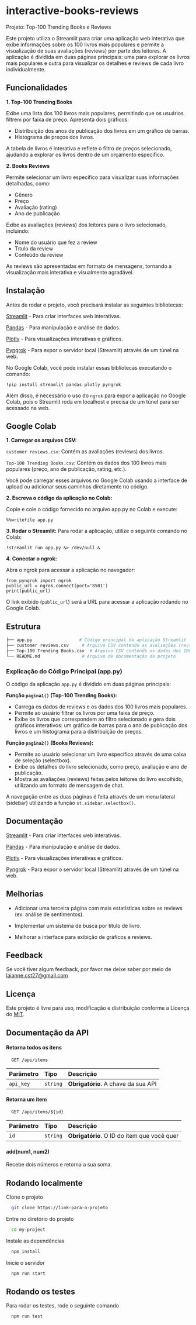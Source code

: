 # interactive-books-reviews

Projeto: Top-100 Trending Books e Reviews

Este projeto utiliza o Streamlit para criar uma aplicação web interativa que exibe informações sobre os 100 livros mais populares e permite a visualização de suas avaliações (reviews) por parte dos leitores. A aplicação é dividida em duas páginas principais: uma para explorar os livros mais populares e outra para visualizar os detalhes e reviews de cada livro individualmente.
## Funcionalidades

**1. Top-100 Trending Books**

Exibe uma lista dos 100 livros mais populares, permitindo que os usuários filtrem por faixa de preço. Apresenta dois gráficos:

- Distribuição dos anos de publicação dos livros em um gráfico de barras.
- Histograma de preços dos livros.

A tabela de livros é interativa e reflete o filtro de preços selecionado, ajudando a explorar os livros dentro de um orçamento específico.

**2. Books Reviews**

Permite selecionar um livro específico para visualizar suas informações detalhadas, como:
- Gênero
 - Preço
 - Avaliação (rating)
- Ano de publicação
 
Exibe as avaliações (reviews) dos leitores para o livro selecionado, incluindo:
- Nome do usuário que fez a review
- Título da review
- Conteúdo da review
 
As reviews são apresentadas em formato de mensagens, tornando a visualização mais interativa e visualmente agradável.

## Instalação

Antes de rodar o projeto, você precisará instalar as seguintes bibliotecas:

[Streamlit](https://docs.streamlit.io/) - Para criar interfaces web interativas.

[Pandas](https://pandas.pydata.org/docs/) - Para manipulação e análise de dados.


[Plotly](https://plotly.com/graphing-libraries/)  - Para visualizações interativas e gráficos.

[Pyngrok](https://pyngrok.readthedocs.io/en/latest/index.html#) - Para expor o servidor local (Streamlit) através de um túnel na web.

No Google Colab, você pode instalar essas bibliotecas executando o comando:

```!pip install streamlit pandas plotly pyngrok```

Além disso, é necessário o uso do ```ngrok``` para expor a aplicação no Google Colab, pois o Streamlit roda em localhost e precisa de um túnel para ser acessado na web.
## Google Colab

**1. Carregar os arquivos CSV:**

```customer reviews.csv```: Contém as avaliações (reviews) dos livros.

```Top-100 Trending Books.csv```: Contém os dados dos 100 livros mais populares (preço, ano de publicação, rating, etc.).

Você pode carregar esses arquivos no Google Colab usando a interface de upload ou adicionar seus caminhos diretamente no código.

**2. Escreva o código da aplicação no Colab:**

Copie e cole o código fornecido no arquivo app.py no Colab e execute:

```%%writefile app.py```

**3. Rodar o Streamlit:**
Para rodar a aplicação, utilize o seguinte comando no Colab:

```!streamlit run app.py &> /dev/null &```

**4. Conectar o ngrok:**

Abra o ngrok para acessar a aplicação no navegador:

```
from pyngrok import ngrok  
public_url = ngrok.connect(port='8501') 
print(public_url)
```

O link exibido (```public_url```) será a URL para acessar a aplicação rodando no Google Colab.
    
## Estrutura

```bash
├── app.py                  # Código principal da aplicação Streamlit
├── customer reviews.csv     # Arquivo CSV contendo as avaliações (reviews) dos livros
├── Top-100 Trending Books.csv  # Arquivo CSV contendo os dados dos 100 livros mais populares
└── README.md                # Arquivo de documentação do projeto
```

### Explicação do Código Principal (app.py)

O código da aplicação ```app.py``` é dividido em duas páginas principais:

**Função ```pagina1()``` (Top-100 Trending Books):**

- Carrega os dados de reviews e os dados dos 100 livros mais populares.
- Permite ao usuário filtrar os livros por uma faixa de preço.
- Exibe os livros que correspondem ao filtro selecionado e gera dois gráficos interativos: um gráfico de barras para o ano de publicação dos livros e um histograma para a distribuição de preços.

**Função ```pagina2()``` (Books Reviews):**

- Permite ao usuário selecionar um livro específico através de uma caixa de seleção (selectbox).
- Exibe os detalhes do livro selecionado, como preço, avaliação e ano de publicação.
- Mostra as avaliações (reviews) feitas pelos leitores do livro escolhido, utilizando um formato de mensagem de chat.

A navegação entre as duas páginas é feita através de um menu lateral (sidebar) utilizando a função ```st.sidebar.selectbox()```.
## Documentação

[Streamlit](https://docs.streamlit.io/) - Para criar interfaces web interativas.

[Pandas](https://pandas.pydata.org/docs/) - Para manipulação e análise de dados.


[Plotly](https://plotly.com/graphing-libraries/)  - Para visualizações interativas e gráficos.

[Pyngrok](https://pyngrok.readthedocs.io/en/latest/index.html#) - Para expor o servidor local (Streamlit) através de um túnel na web.
## Melhorias

- Adicionar uma terceira página com mais estatísticas sobre as reviews (ex: análise de sentimentos).

- Implementar um sistema de busca por título de livro.

- Melhorar a interface para exibição de gráficos e reviews.

## Feedback

Se você tiver algum feedback, por favor me deixe saber por meio de laianne.cst27@gmail.com


## Licença

Este projeto é livre para uso, modificação e distribuição conforme a Licença do [MIT](https://choosealicense.com/licenses/mit/).


## Documentação da API

#### Retorna todos os itens

```http
  GET /api/items
```

| Parâmetro   | Tipo       | Descrição                           |
| :---------- | :--------- | :---------------------------------- |
| `api_key` | `string` | **Obrigatório**. A chave da sua API |

#### Retorna um item

```http
  GET /api/items/${id}
```

| Parâmetro   | Tipo       | Descrição                                   |
| :---------- | :--------- | :------------------------------------------ |
| `id`      | `string` | **Obrigatório**. O ID do item que você quer |

#### add(num1, num2)

Recebe dois números e retorna a sua soma.


## Rodando localmente

Clone o projeto

```bash
  git clone https://link-para-o-projeto
```

Entre no diretório do projeto

```bash
  cd my-project
```

Instale as dependências

```bash
  npm install
```

Inicie o servidor

```bash
  npm run start
```


## Rodando os testes

Para rodar os testes, rode o seguinte comando

```bash
  npm run test
```

